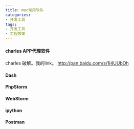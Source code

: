 ```yaml
---
title: mac常用软件
categories:
- 开发工具
tags:
- 开发工具
- 工程效率
---
```


#### charles APP代理软件
charles 破解。我的link。 http://pan.baidu.com/s/1i4UUbOh


#### Dash

#### PhpStorm


#### WebStorm

#### ipython


#### Postman

